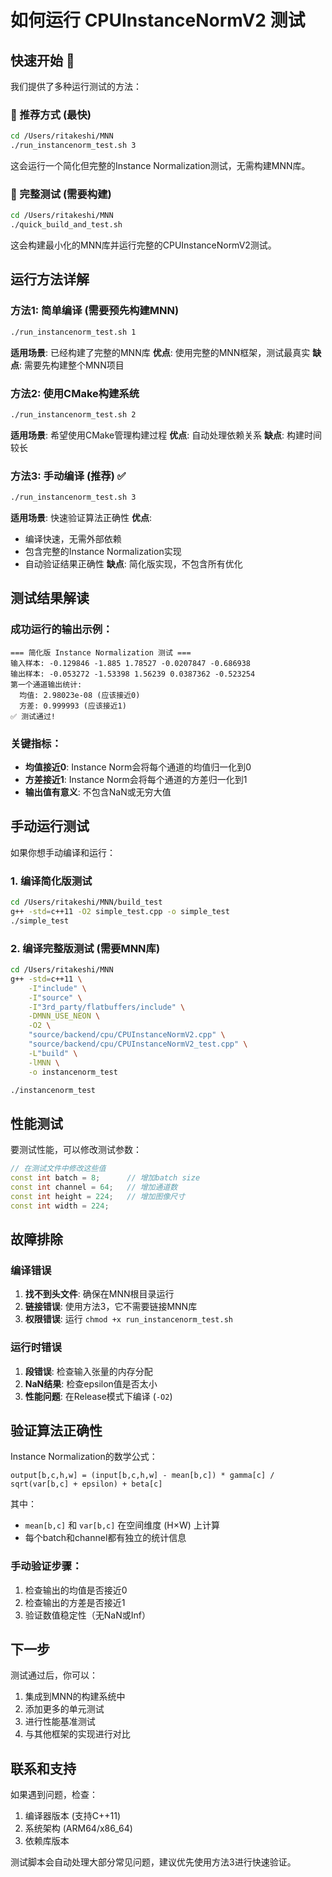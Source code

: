 # 如何运行 CPUInstanceNormV2 测试

## 快速开始 🚀

我们提供了多种运行测试的方法：

### 🎯 推荐方式 (最快)
```bash
cd /Users/ritakeshi/MNN
./run_instancenorm_test.sh 3
```
这会运行一个简化但完整的Instance Normalization测试，无需构建MNN库。

### 🔧 完整测试 (需要构建)
```bash
cd /Users/ritakeshi/MNN
./quick_build_and_test.sh
```
这会构建最小化的MNN库并运行完整的CPUInstanceNormV2测试。

## 运行方法详解

### 方法1: 简单编译 (需要预先构建MNN)

```bash
./run_instancenorm_test.sh 1
```

**适用场景**: 已经构建了完整的MNN库
**优点**: 使用完整的MNN框架，测试最真实
**缺点**: 需要先构建整个MNN项目

### 方法2: 使用CMake构建系统

```bash
./run_instancenorm_test.sh 2
```

**适用场景**: 希望使用CMake管理构建过程
**优点**: 自动处理依赖关系
**缺点**: 构建时间较长

### 方法3: 手动编译 (推荐) ✅

```bash
./run_instancenorm_test.sh 3
```

**适用场景**: 快速验证算法正确性
**优点**: 
- 编译快速，无需外部依赖
- 包含完整的Instance Normalization实现
- 自动验证结果正确性
**缺点**: 简化版实现，不包含所有优化

## 测试结果解读

### 成功运行的输出示例：
```
=== 简化版 Instance Normalization 测试 ===
输入样本: -0.129846 -1.885 1.78527 -0.0207847 -0.686938 
输出样本: -0.053272 -1.53398 1.56239 0.0387362 -0.523254 
第一个通道输出统计:
  均值: 2.98023e-08 (应该接近0)
  方差: 0.999993 (应该接近1)
✅ 测试通过!
```

### 关键指标：
- **均值接近0**: Instance Norm会将每个通道的均值归一化到0
- **方差接近1**: Instance Norm会将每个通道的方差归一化到1
- **输出值有意义**: 不包含NaN或无穷大值

## 手动运行测试

如果你想手动编译和运行：

### 1. 编译简化版测试
```bash
cd /Users/ritakeshi/MNN/build_test
g++ -std=c++11 -O2 simple_test.cpp -o simple_test
./simple_test
```

### 2. 编译完整版测试 (需要MNN库)
```bash
cd /Users/ritakeshi/MNN
g++ -std=c++11 \
    -I"include" \
    -I"source" \
    -I"3rd_party/flatbuffers/include" \
    -DMNN_USE_NEON \
    -O2 \
    "source/backend/cpu/CPUInstanceNormV2.cpp" \
    "source/backend/cpu/CPUInstanceNormV2_test.cpp" \
    -L"build" \
    -lMNN \
    -o instancenorm_test

./instancenorm_test
```

## 性能测试

要测试性能，可以修改测试参数：

```cpp
// 在测试文件中修改这些值
const int batch = 8;      // 增加batch size
const int channel = 64;   // 增加通道数
const int height = 224;   // 增加图像尺寸
const int width = 224;
```

## 故障排除

### 编译错误
1. **找不到头文件**: 确保在MNN根目录运行
2. **链接错误**: 使用方法3，它不需要链接MNN库
3. **权限错误**: 运行 `chmod +x run_instancenorm_test.sh`

### 运行时错误
1. **段错误**: 检查输入张量的内存分配
2. **NaN结果**: 检查epsilon值是否太小
3. **性能问题**: 在Release模式下编译 (`-O2`)

## 验证算法正确性

Instance Normalization的数学公式：
```
output[b,c,h,w] = (input[b,c,h,w] - mean[b,c]) * gamma[c] / sqrt(var[b,c] + epsilon) + beta[c]
```

其中：
- `mean[b,c]` 和 `var[b,c]` 在空间维度 (H×W) 上计算
- 每个batch和channel都有独立的统计信息

### 手动验证步骤：
1. 检查输出的均值是否接近0
2. 检查输出的方差是否接近1
3. 验证数值稳定性（无NaN或Inf）

## 下一步

测试通过后，你可以：
1. 集成到MNN的构建系统中
2. 添加更多的单元测试
3. 进行性能基准测试
4. 与其他框架的实现进行对比

## 联系和支持

如果遇到问题，检查：
1. 编译器版本 (支持C++11)
2. 系统架构 (ARM64/x86_64)
3. 依赖库版本

测试脚本会自动处理大部分常见问题，建议优先使用方法3进行快速验证。